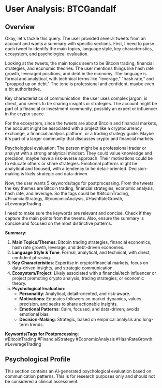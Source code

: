 # User Analysis: BTCGandalf

## Overview

<think>
Okay, let's tackle this query. The user provided several tweets from an account and wants a summary with specific sections. First, I need to parse each tweet to identify the main topics, language style, key characteristics, ecosystem, and psychological evaluation.

Looking at the tweets, the main topics seem to be Bitcoin trading, financial strategies, and economic theories. The user mentions things like hash rate growth, leveraged positions, and debt in the economy. The language is formal and analytical, with technical terms like "leverage," "hash rate," and "propped up on debt." The tone is professional and confident, maybe even a bit authoritative.

Key characteristics of communication: the user uses complex jargon, is direct, and seems to be sharing insights or strategies. The account might be part of a financial or investment community, possibly an expert or influencer in the crypto space.

For the ecosystem, since the tweets are about Bitcoin and financial markets, the account might be associated with a project like a cryptocurrency exchange, a financial analysis platform, or a trading strategy guide. Maybe it's part of a larger community that discusses crypto and financial markets.

Psychological evaluation: The person might be a professional trader or analyst with a strong analytical mindset. They could value knowledge and precision, maybe have a risk-averse approach. Their motivations could be to educate others or share strategies. Emotional patterns might be analytical and focused, with a tendency to be detail-oriented. Decision-making is likely strategic and data-driven.

Now, the user wants 5 keywords/tags for postprocessing. From the tweets, the key themes are Bitcoin trading, financial strategies, economic analysis, hash rate, and leverage. So the tags could be #BitcoinTrading, #FinancialStrategy, #EconomicAnalysis, #HashRateGrowth, #LeverageTrading.

I need to make sure the keywords are relevant and concise. Check if they capture the main points from the tweets. Also, ensure the summary is concise and focused on the most distinctive patterns.
</think>

**Summary:**  
1. **Main Topics/Themes**: Bitcoin trading strategies, financial economics, hash rate growth, leverage, and debt-driven economies.  
2. **Language Style & Tone**: Formal, analytical, and technical, with direct, confident phrasing.  
3. **Key Characteristics**: Expertise in crypto/financial markets, focus on data-driven insights, and strategic communication.  
4. **Ecosystem/Project**: Likely associated with a financial/tech influencer or project promoting crypto analysis, trading strategies, or economic theory.  
5. **Psychological Evaluation**:  
   - **Personality**: Analytical, detail-oriented, and risk-aware.  
   - **Motivations**: Educates followers on market dynamics, values precision, and seeks to share actionable insights.  
   - **Emotional Patterns**: Calm, focused, and data-driven; avoids emotional bias.  
   - **Decision-Making**: Strategic, based on empirical analysis and long-term trends.  

**Keywords/Tags for Postprocessing**:  
#BitcoinTrading #FinancialStrategy #EconomicAnalysis #HashRateGrowth #LeverageTrading

## Psychological Profile

This section contains an AI-generated psychological evaluation based on communication patterns. This is for research purposes only and should not be considered a clinical assessment.